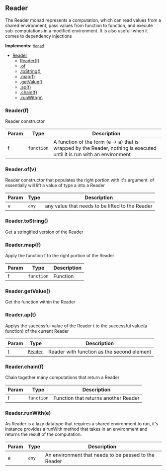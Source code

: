 <a name="Reader"></a>

## Reader
The Reader monad represents a computation, which can read values from a shared environment, pass values from function to function, and execute sub-computations in a modified environment. It is also usefull when it comes to dependency injections

**Implements:** <code>[Monad](https://github.com/fantasyland/fantasy-land#monad)</code>

* [Reader](#Reader)
    * [Reader(f)](#new_Reader_new)
    * [.of](#Reader.of)
    * [.toString()](#Reader.toString)
    * [.map(f)](#Reader.map)
    * [.getValue()](#Reader.getValue)
    * [.ap(t)](#Reader.ap)
    * [.chain(f)](#Reader.chain)
    * [.runWith(e)](#Reader.runWith)

<a name="new_Reader_new"></a>

### Reader(f)
Reader constructor


| Param | Type | Description |
| --- | --- | --- |
| f | <code>function</code> | A function of the form (e -> a) that is wrapped by the Reader, nothing is executed until it is run with an environment |

<a name="Reader.of"></a>

### Reader.of(v)
Reader constructor that populates the right portion with it's argument. of essentially will lift a value of type a into a Reader


| Param | Type | Description |
| --- | --- | --- |
| v | <code>any</code> | any value that needs to be lifted to the Reader |


<a name="Reader.toString"></a>

### Reader.toString()
Get a stringified version of the Reader

<a name="Reader.map"></a>

### Reader.map(f)
Apply the function f to the right portion of the Reader

| Param | Type | Description |
| --- | --- | --- |
| f | <code>function</code> | Function |

<a name="Reader.getValue"></a>

### Reader.getValue()
Get the function within the Reader

<a name="Reader.ap"></a>

### Reader.ap(t)
Applys the successful value of the Reader t to the successful value(a function) of the current Reader

| Param | Type | Description |
| --- | --- | --- |
| t | [<code>Reader</code>](#Reader) | Reader with function as the second element |

<a name="Reader.chain"></a>

### Reader.chain(f)
Chain together many computations that return a Reader

| Param | Type | Description |
| --- | --- | --- |
| f | <code>function</code> | Function that returns another Reader |

<a name="Reader.runWith"></a>

### Reader.runWith(e)
As Reader is a lazy datatype that requires a shared environment to run, it's instance provides a runWith method that takes in an environment and returns the result of the computation.

| Param | Type | Description |
| --- | --- | --- |
| e | <code>any</code> | An environment that needs to be passed to the Reader |
